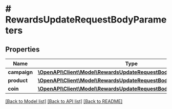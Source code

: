 # # RewardsUpdateRequestBodyParameters

## Properties

Name | Type | Description | Notes
------------ | ------------- | ------------- | -------------
**campaign** | [**\OpenAPI\Client\Model\RewardsUpdateRequestBodyParametersCampaign**](RewardsUpdateRequestBodyParametersCampaign.md) |  | [optional]
**product** | [**\OpenAPI\Client\Model\RewardsUpdateRequestBodyParametersProduct**](RewardsUpdateRequestBodyParametersProduct.md) |  | [optional]
**coin** | [**\OpenAPI\Client\Model\RewardsUpdateRequestBodyParametersCoin**](RewardsUpdateRequestBodyParametersCoin.md) |  | [optional]

[[Back to Model list]](../../README.md#models) [[Back to API list]](../../README.md#endpoints) [[Back to README]](../../README.md)

